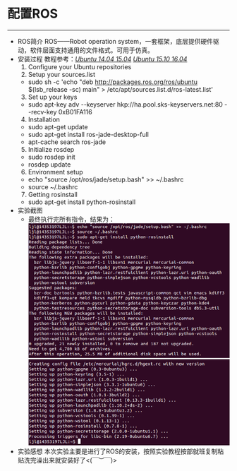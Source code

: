 # 配置ROS
* * *
* ROS简介
   ROS——Robot operation system，一套框架，底层提供硬件驱动，软件层面支持通用的文件格式。可用于仿真。
* 安装过程
教程参考：*[Ubuntu 14.04 15.04](http://wiki.ros.org/jade/Installation/Ubuntu)*   *[Ubuntu 15.10 16.04](http://wiki.ros.org/kinetic/Installation/Ubuntu)*
   1. Configure your Ubuntu repositories
   2. Setup your sources.list
     * sudo sh -c 'echo "deb http://packages.ros.org/ros/ubuntu $(lsb_release -sc) main" > /etc/apt/sources.list.d/ros-latest.list'
   3. Set up your keys
     * sudo apt-key adv --keyserver hkp://ha.pool.sks-keyservers.net:80 --recv-key 0xB01FA116
   4. Installation
     * sudo apt-get update
     * sudo apt-get install ros-jade-desktop-full
     * apt-cache search ros-jade
   5. Initialize rosdep
     * sudo rosdep init
     * rosdep update
   6. Environment setup
     * echo "source /opt/ros/jade/setup.bash" >> ~/.bashrc
     * source ~/.bashrc
   7. Getting rosinstall
     * sudo apt-get install python-rosinstall
* 实验截图
    * 最终执行完所有指令，结果为：
		![图片1](https://raw.githubusercontent.com/Ljl-alone/ES2016_14353197/master/ROS%E5%9B%BE%E7%89%871.png)
        ![图片2](https://raw.githubusercontent.com/Ljl-alone/ES2016_14353197/master/ROS%E5%9B%BE%E7%89%872.png)
* 实验感想
     本次实验主要是进行了ROS的安装，按照实验教程按部就班复制粘贴洗完澡出来就安装好了<(￣︶￣)>



